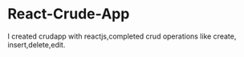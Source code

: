 # React-Crude-App
I created crudapp with reactjs,completed crud operations like create, insert,delete,edit.
